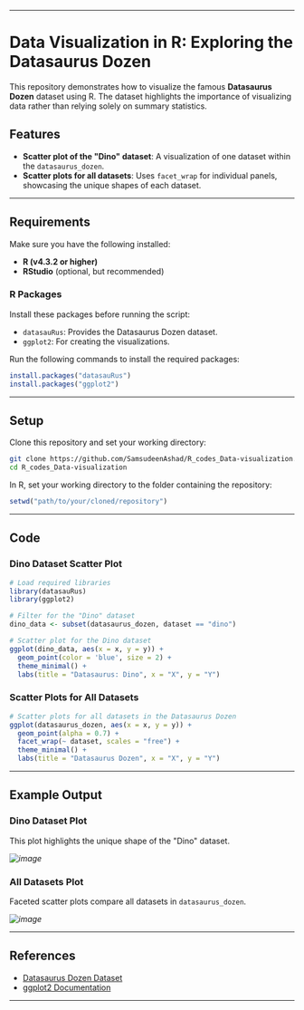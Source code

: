 
---

# Data Visualization in R: Exploring the Datasaurus Dozen

This repository demonstrates how to visualize the famous **Datasaurus Dozen** dataset using R. The dataset highlights the importance of visualizing data rather than relying solely on summary statistics.

## Features
- **Scatter plot of the "Dino" dataset**: A visualization of one dataset within the `datasaurus_dozen`.
- **Scatter plots for all datasets**: Uses `facet_wrap` for individual panels, showcasing the unique shapes of each dataset.

---

## Requirements

Make sure you have the following installed:

- **R (v4.3.2 or higher)**  
- **RStudio** (optional, but recommended)  

### R Packages
Install these packages before running the script:

- `datasauRus`: Provides the Datasaurus Dozen dataset.  
- `ggplot2`: For creating the visualizations.

Run the following commands to install the required packages:
```R
install.packages("datasauRus")
install.packages("ggplot2")
```

---

## Setup

Clone this repository and set your working directory:
```bash
git clone https://github.com/SamsudeenAshad/R_codes_Data-visualization.git
cd R_codes_Data-visualization
```

In R, set your working directory to the folder containing the repository:
```R
setwd("path/to/your/cloned/repository")
```

---

## Code

### Dino Dataset Scatter Plot
```R
# Load required libraries
library(datasauRus)
library(ggplot2)

# Filter for the "Dino" dataset
dino_data <- subset(datasaurus_dozen, dataset == "dino")

# Scatter plot for the Dino dataset
ggplot(dino_data, aes(x = x, y = y)) +
  geom_point(color = 'blue', size = 2) +
  theme_minimal() +
  labs(title = "Datasaurus: Dino", x = "X", y = "Y")
```

### Scatter Plots for All Datasets
```R
# Scatter plots for all datasets in the Datasaurus Dozen
ggplot(datasaurus_dozen, aes(x = x, y = y)) +
  geom_point(alpha = 0.7) +
  facet_wrap(~ dataset, scales = "free") +
  theme_minimal() +
  labs(title = "Datasaurus Dozen", x = "X", y = "Y")
```

---

## Example Output

### Dino Dataset Plot
This plot highlights the unique shape of the "Dino" dataset.

*![image](https://github.com/user-attachments/assets/10a4f596-7ee2-4f67-9bbd-ad67ac99c839)*

### All Datasets Plot
Faceted scatter plots compare all datasets in `datasaurus_dozen`.

*![image](https://github.com/user-attachments/assets/e40f377c-0e94-4d0b-a92a-ca353ef85979)*

---

## References

- [Datasaurus Dozen Dataset](https://www.autodeskresearch.com/publications/samestats)  
- [ggplot2 Documentation](https://ggplot2.tidyverse.org/)

---




